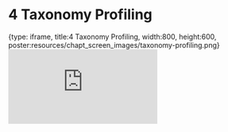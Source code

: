 # 4 Taxonomy Profiling
 
{type: iframe, title:4 Taxonomy Profiling, width:800, height:600, poster:resources/chapt_screen_images/taxonomy-profiling.png}
![](https://vgaysin1.github.io/CURE-MicrobialMysteries-test/taxonomy-profiling.html)
 

 
